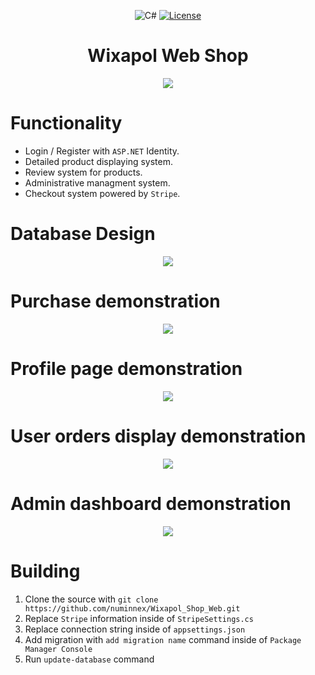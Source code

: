 <div align="center">
  
![C#](https://img.shields.io/badge/Language-C%23-blue?style=flat-square)
[![License](https://img.shields.io/github/license/numinnex/Wixapol_Shop_Web?style=flat-square)](https://github.com/numinnex/Wixapol_Shop_Web/blob/master/LICENSE.txt)
# **Wixapol Web Shop**

 <img src="https://user-images.githubusercontent.com/112548209/201950007-4e1d919e-c003-459c-8883-f5f6192398ec.gif">
 </div>
 
# Functionality
- Login / Register with `ASP.NET` Identity.
- Detailed product displaying system.
- Review system for products.
- Administrative managment system.
- Checkout system powered by `Stripe`.
# Database Design
<div align="center">
 <img src="https://user-images.githubusercontent.com/112548209/201954197-de0bf614-c026-4775-9967-ccc44f8b31a3.png">
  </div>
  
# Purchase demonstration
<div align="center">
 <img src="https://user-images.githubusercontent.com/112548209/201956142-4f63473b-0de4-4801-990c-633a5facc552.gif">
  </div>
  
# Profile page demonstration
<div align="center">
 <img src="https://user-images.githubusercontent.com/112548209/201957224-dc3cdbff-2a07-475c-bf91-99d8c9633dae.gif">
  </div>
  
# User orders display demonstration
<div align="center">
 <img src="https://user-images.githubusercontent.com/112548209/201957648-e9cdf7a5-0f31-4e61-9e7c-4cea011618a5.gif">
  </div>
  
# Admin dashboard demonstration
<div align="center">
 <img src="https://user-images.githubusercontent.com/112548209/201958569-09bbc734-80d9-45fc-9724-f97c27e30c4b.gif">
  </div>
  
# Building
1. Clone the source with `git clone https://github.com/numinnex/Wixapol_Shop_Web.git`
2. Replace `Stripe` information inside of `StripeSettings.cs`
3. Replace connection string inside of `appsettings.json`
4. Add migration with `add migration name` command inside of `Package Manager Console`
5. Run `update-database` command
